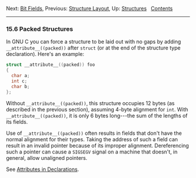 Next: [Bit Fields](Bit-Fields.md), Previous: [Structure
Layout](Structure-Layout.md), Up: [Structures](Structures.md)  
[Contents](index.md#SEC_Contents "Table of contents")  

------------------------------------------------------------------------


### 15.6 Packed Structures 


In GNU C you can force a structure to be laid out with no gaps by adding
`__attribute__((packed))` after `struct` (or at the end of the structure
type declaration). Here's an example:

``` C
struct __attribute__((packed)) foo
{
  char a;
  int c;
  char b;
};
```

Without `__attribute__((packed))`, this structure occupies 12 bytes (as
described in the previous section), assuming 4-byte alignment for `int`.
With `__attribute__((packed))`, it is only 6 bytes long---the sum of the
lengths of its fields.

Use of `__attribute__((packed))` often results in fields that don't have
the normal alignment for their types. Taking the address of such a field
can result in an invalid pointer because of its improper alignment.
Dereferencing such a pointer can cause a `SIGSEGV` signal on a machine
that doesn't, in general, allow unaligned pointers.

See [Attributes in Declarations](Attributes.md).
